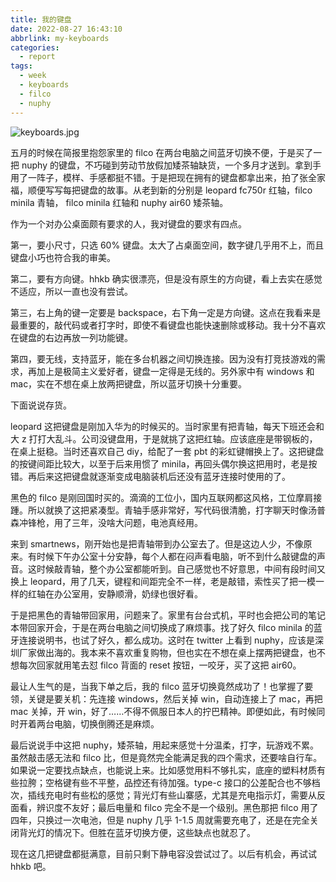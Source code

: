 ```yaml
---
title: 我的键盘
date: 2022-08-27 16:43:10
abbrlink: my-keyboards
categories:
  - report
tags:
  - week
  - keyboards
  - filco
  - nuphy
---
```


![keyboards.jpg](https://p6-juejin.byteimg.com/tos-cn-i-k3u1fbpfcp/137fe9a05e73423da9808ba65a678d85~tplv-k3u1fbpfcp-watermark.image)

五月的时候在简报里抱怨家里的 filco 在两台电脑之间蓝牙切换不便，于是买了一把 nuphy 的键盘，不巧碰到劳动节放假加矮茶轴缺货，一个多月才送到。拿到手用了一阵子，模样、手感都挺不错。于是把现在拥有的键盘都拿出来，拍了张全家福，顺便写写每把键盘的故事。从老到新的分别是 leopard fc750r 红轴，filco minila 青轴， filco minila 红轴和 nuphy air60 矮茶轴。

作为一个对办公桌面颇有要求的人，我对键盘的要求有四点。

第一，要小尺寸，只选 60% 键盘。太大了占桌面空间，数字键几乎用不上，而且键盘小巧也符合我的审美。

第二，要有方向键。hhkb 确实很漂亮，但是没有原生的方向键，看上去实在感觉不适应，所以一直也没有尝试。

第三，右上角的键一定要是 backspace，右下角一定是方向键。这点在我看来是最重要的，敲代码或者打字时，即使不看键盘也能快速删除或移动。我十分不喜欢在键盘的右边再放一列功能键。

第四，要无线，支持蓝牙，能在多台机器之间切换连接。因为没有打竞技游戏的需求，再加上是极简主义爱好者，键盘一定得是无线的。另外家中有 windows 和 mac，实在不想在桌上放两把键盘，所以蓝牙切换十分重要。

下面说说存货。

leopard 这把键盘是刚加入华为的时候买的。当时家里有把青轴，每天下班还会和大 z 打打大乱斗。公司没键盘用，于是就挑了这把红轴。应该底座是带钢板的，在桌上挺稳。当时还喜欢自己 diy，给配了一套 pbt 的彩虹键帽换上了。这把键盘的按键间距比较大，以至于后来用惯了 minila，再回头偶尔换这把用时，老是按错。再后来这把键盘就逐渐变成电脑装机后还没有蓝牙连接时使用的了。

黑色的 filco 是刚回国时买的。滴滴的工位小，国内互联网都这风格，工位摩肩接踵。所以就换了这把紧凑型。青轴手感非常好，写代码很清脆，打字聊天时像汤普森冲锋枪，用了三年，没啥大问题，电池真经用。

来到 smartnews，刚开始也是把青轴带到办公室去了。但是这边人少，不像原来。有时候下午办公室十分安静，每个人都在闷声看电脑，听不到什么敲键盘的声音。这时候敲青轴，整个办公室都能听到。自己感觉也不好意思，中间有段时间又换上 leopard，用了几天，键程和间距完全不一样，老是敲错，索性买了把一模一样的红轴在办公室用，安静顺滑，奶绿也很好看。

于是把黑色的青轴带回家用，问题来了。家里有台台式机，平时也会把公司的笔记本带回家开会，于是在两台电脑之间切换成了麻烦事。找了好久 filco minila 的蓝牙连接说明书，也试了好久，都么成功。这时在 twitter 上看到 nuphy，应该是深圳厂家做出海的。我本来不喜欢重复购物，但也实在不想在桌上摆两把键盘，也不想每次回家就用笔去怼 filco 背面的 reset 按钮，一咬牙，买了这把 air60。

最让人生气的是，当我下单之后，我的 filco 蓝牙切换竟然成功了！也掌握了要领，关键是要关机：先连接 windows，然后关掉 win，自动连接上了 mac，再把 mac 关掉，开 win，好了……不得不佩服日本人的拧巴精神。即便如此，有时候同时开着两台电脑，切换倒腾还是麻烦。

最后说说手中这把 nuphy，矮茶轴，用起来感觉十分温柔，打字，玩游戏不累。虽然敲击感无法和 filco 比，但是竟然完全能满足我的四个需求，还要啥自行车。如果说一定要找点缺点，也能说上来。比如感觉用料不够扎实，底座的塑料材质有些拉胯；空格键有些不平整，品控还有待加强。type-c 接口的公差配合也不够档次，插线充电时有些松的感觉；背光灯有些山寨感，尤其是充电指示灯，需要从反面看，辨识度不友好；最后电量和 filco 完全不是一个级别。黑色那把 filco 用了四年，只换过一次电池，但是 nuphy 几乎 1-1.5 周就需要充电了，还是在完全关闭背光灯的情况下。但胜在蓝牙切换方便，这些缺点也就忍了。

现在这几把键盘都挺满意，目前只剩下静电容没尝试过了。以后有机会，再试试 hhkb 吧。
